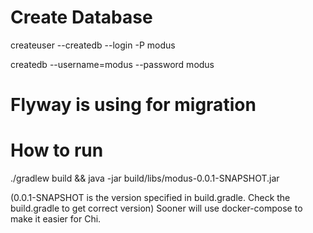# Create Database

createuser --createdb --login -P modus

createdb --username=modus --password modus

# Flyway is using for migration

# How to run
 ./gradlew build && java -jar build/libs/modus-0.0.1-SNAPSHOT.jar
 
(0.0.1-SNAPSHOT is the version specified in build.gradle. Check the build.gradle to get correct version)
Sooner will use docker-compose to make it easier for Chi.